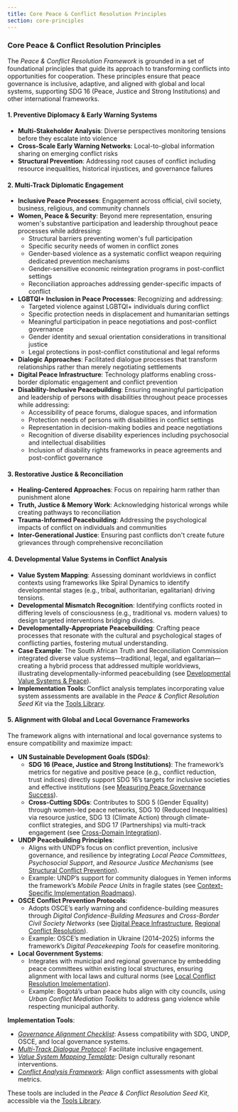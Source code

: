 ```yaml
---
title: Core Peace & Conflict Resolution Principles
section: core-principles
---
```


### Core Peace & Conflict Resolution Principles

The *Peace & Conflict Resolution Framework* is grounded in a set of foundational principles that guide its approach to transforming conflicts into opportunities for cooperation. These principles ensure that peace governance is inclusive, adaptive, and aligned with global and local systems, supporting SDG 16 (Peace, Justice and Strong Institutions) and other international frameworks.

#### 1. Preventive Diplomacy & Early Warning Systems
- **Multi-Stakeholder Analysis**: Diverse perspectives monitoring tensions before they escalate into violence
- **Cross-Scale Early Warning Networks**: Local-to-global information sharing on emerging conflict risks
- **Structural Prevention**: Addressing root causes of conflict including resource inequalities, historical injustices, and governance failures

#### 2. Multi-Track Diplomatic Engagement
- **Inclusive Peace Processes**: Engagement across official, civil society, business, religious, and community channels
- **Women, Peace & Security**: Beyond mere representation, ensuring women's substantive participation and leadership throughout peace processes while addressing:
  - Structural barriers preventing women's full participation
  - Specific security needs of women in conflict zones
  - Gender-based violence as a systematic conflict weapon requiring dedicated prevention mechanisms
  - Gender-sensitive economic reintegration programs in post-conflict settings
  - Reconciliation approaches addressing gender-specific impacts of conflict
- **LGBTQI+ Inclusion in Peace Processes**: Recognizing and addressing:
  - Targeted violence against LGBTQI+ individuals during conflict
  - Specific protection needs in displacement and humanitarian settings
  - Meaningful participation in peace negotiations and post-conflict governance
  - Gender identity and sexual orientation considerations in transitional justice
  - Legal protections in post-conflict constitutional and legal reforms
- **Dialogic Approaches**: Facilitated dialogue processes that transform relationships rather than merely negotiating settlements
- **Digital Peace Infrastructure**: Technology platforms enabling cross-border diplomatic engagement and conflict prevention
- **Disability-Inclusive Peacebuilding**: Ensuring meaningful participation and leadership of persons with disabilities throughout peace processes while addressing:
  - Accessibility of peace forums, dialogue spaces, and information
  - Protection needs of persons with disabilities in conflict settings
  - Representation in decision-making bodies and peace negotiations
  - Recognition of diverse disability experiences including psychosocial and intellectual disabilities
  - Inclusion of disability rights frameworks in peace agreements and post-conflict governance

#### 3. Restorative Justice & Reconciliation
- **Healing-Centered Approaches**: Focus on repairing harm rather than punishment alone
- **Truth, Justice & Memory Work**: Acknowledging historical wrongs while creating pathways to reconciliation
- **Trauma-Informed Peacebuilding**: Addressing the psychological impacts of conflict on individuals and communities
- **Inter-Generational Justice**: Ensuring past conflicts don't create future grievances through comprehensive reconciliation

#### 4. Developmental Value Systems in Conflict Analysis
- **Value System Mapping**: Assessing dominant worldviews in conflict contexts using frameworks like Spiral Dynamics to identify developmental stages (e.g., tribal, authoritarian, egalitarian) driving tensions.
- **Developmental Mismatch Recognition**: Identifying conflicts rooted in differing levels of consciousness (e.g., traditional vs. modern values) to design targeted interventions bridging divides.
- **Developmentally-Appropriate Peacebuilding**: Crafting peace processes that resonate with the cultural and psychological stages of conflicting parties, fostering mutual understanding.
- **Case Example**: The South African Truth and Reconciliation Commission integrated diverse value systems—traditional, legal, and egalitarian—creating a hybrid process that addressed multiple worldviews, illustrating developmentally-informed peacebuilding (see [Developmental Value Systems & Peace](/frameworks/peace-and-conflict-resolution#developmental-value-systems)).
- **Implementation Tools**: Conflict analysis templates incorporating value system assessments are available in the *Peace & Conflict Resolution Seed Kit* via the [Tools Library](/frameworks/tools/peace).

#### 5. Alignment with Global and Local Governance Frameworks
The framework aligns with international and local governance systems to ensure compatibility and maximize impact:
- **UN Sustainable Development Goals (SDGs)**:
  - **SDG 16 (Peace, Justice and Strong Institutions)**: The framework’s metrics for negative and positive peace (e.g., conflict reduction, trust indices) directly support SDG 16’s targets for inclusive societies and effective institutions (see [Measuring Peace Governance Success](/frameworks/peace-and-conflict-resolution#measuring-success)).
  - **Cross-Cutting SDGs**: Contributes to SDG 5 (Gender Equality) through women-led peace networks, SDG 10 (Reduced Inequalities) via resource justice, SDG 13 (Climate Action) through climate-conflict strategies, and SDG 17 (Partnerships) via multi-track engagement (see [Cross-Domain Integration](/frameworks/peace-and-conflict-resolution#cross-domain-integration)).
- **UNDP Peacebuilding Principles**:
  - Aligns with UNDP’s focus on conflict prevention, inclusive governance, and resilience by integrating *Local Peace Committees*, *Psychosocial Support*, and *Resource Justice Mechanisms* (see [Structural Conflict Prevention](/frameworks/peace-and-conflict-resolution#structural-prevention)).
  - Example: UNDP’s support for community dialogues in Yemen informs the framework’s *Mobile Peace Units* in fragile states (see [Context-Specific Implementation Roadmaps](/frameworks/peace-and-conflict-resolution#context-specific-roadmaps)).
- **OSCE Conflict Prevention Protocols**:
  - Adopts OSCE’s early warning and confidence-building measures through *Digital Confidence-Building Measures* and *Cross-Border Civil Society Networks* (see [Digital Peace Infrastructure](/frameworks/peace-and-conflict-resolution#digital-infrastructure), [Regional Conflict Resolution](/frameworks/peace-and-conflict-resolution#regional-implementation)).
  - Example: OSCE’s mediation in Ukraine (2014–2025) informs the framework’s *Digital Peacekeeping Tools* for ceasefire monitoring.
- **Local Government Systems**:
  - Integrates with municipal and regional governance by embedding peace committees within existing local structures, ensuring alignment with local laws and cultural norms (see [Local Conflict Resolution Implementation](/frameworks/peace-and-conflict-resolution#local-implementation)).
  - Example: Bogotá’s urban peace hubs align with city councils, using *Urban Conflict Mediation Toolkits* to address gang violence while respecting municipal authority.

**Implementation Tools**:
- *[Governance Alignment Checklist](/frameworks/tools/peace/governance-alignment-checklist-en.pdf)*: Assess compatibility with SDG, UNDP, OSCE, and local governance systems.
- *[Multi-Track Dialogue Protocol](/frameworks/tools/peace/multi-track-dialogue-protocol-en.pdf)*: Facilitate inclusive engagement.
- *[Value System Mapping Template](/frameworks/tools/peace/value-system-mapping-template-en.pdf)*: Design culturally resonant interventions.
- *[Conflict Analysis Framework](/frameworks/tools/peace/conflict-analysis-framework-en.pdf)*: Align conflict assessments with global metrics.

These tools are included in the *Peace & Conflict Resolution Seed Kit*, accessible via the [Tools Library](/frameworks/tools/peace).
